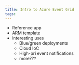 ```yaml
---
title: Intro to Azure Event Grid
tags:
---
```


* Reference app
* ARM template
* Interesting uses
  * Blue/green deployments
  * Cloud IoC
  * High-pri event notifications
  * more???
